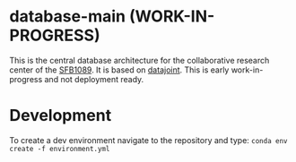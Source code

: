 # database-main (WORK-IN-PROGRESS)

This is the central database architecture for the collaborative research center
of the [SFB1089](https://sfb1089.de/). It is based on
[datajoint](https://www.datajoint.org/).
This is early work-in-progress and not deployment ready.

# Development
To create a dev environment navigate to the repository and type:
`conda env create -f environment.yml`
